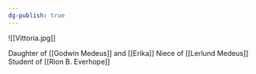 ```yaml
---
dg-publish: true
---
```

![[Vittoria.jpg]]

Daughter of [[Godwin Medeus]] and [[Erika]] 
Niece of [[Lerlund Medeus]]
Student of [[Rion B. Everhope]]